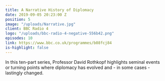 ```yaml
---
title: A Narrative History of Diplomacy
date: 2019-09-05 20:23:00 Z
position: 5
image: "/uploads/Narrative.jpg"
client: BBC Radio 4
logo: "/uploads/bbc-radio-4-negative-556b42.png"
episodes: 10
link: https://www.bbc.co.uk/programmes/b08fcj84
is-highlight: false
---
```


In this ten-part series, Professor David Rothkopf highlights seminal events or turning points where diplomacy has evolved and - in some cases - lastingly changed.